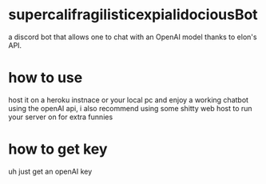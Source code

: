 # supercalifragilisticexpialidociousBot

a discord bot that allows one to chat with an OpenAI model thanks to elon's API.


# how to use
host it on a heroku instnace or your local pc and enjoy a working chatbot using the openAI api, i also recommend using some shitty web host to run your server on for extra funnies

# how to get key
uh just get an openAI key 

